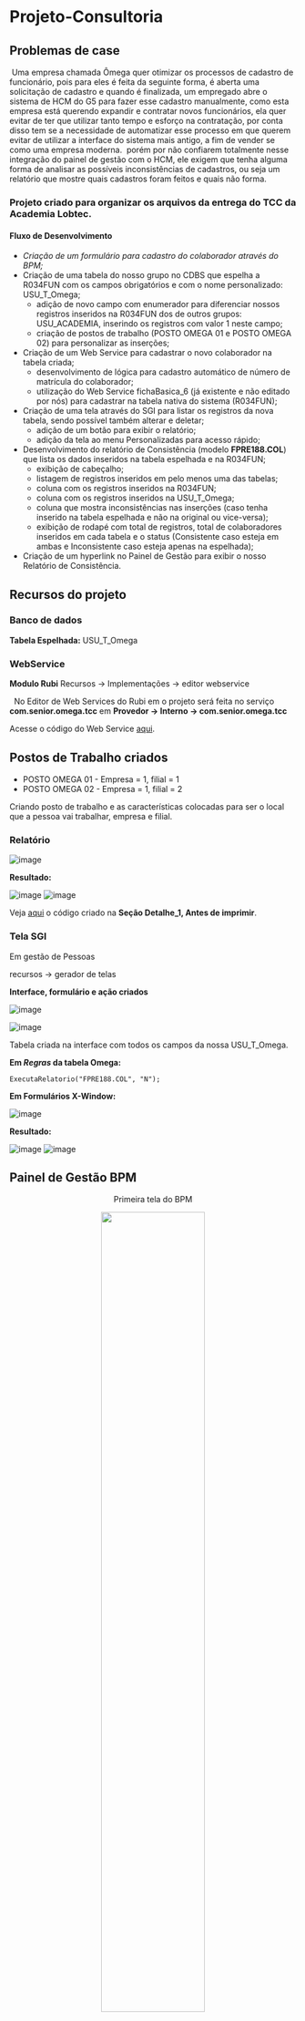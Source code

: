 # Projeto-Consultoria

## Problemas de case 

​	Uma empresa chamada Ômega quer otimizar os processos de cadastro de funcionário, pois para eles é feita da seguinte forma, é aberta uma solicitação de cadastro e quando é finalizada, um empregado abre o sistema de HCM do G5 para fazer esse cadastro manualmente, como esta empresa está querendo expandir e contratar novos funcionários, ela quer evitar de ter que utilizar tanto tempo e esforço na contratação, por conta disso tem se a necessidade de automatizar esse processo em que querem evitar de utilizar a interface do sistema mais antigo, a fim de vender se como uma empresa moderna. 
​	porém por não confiarem totalmente nesse integração do painel de gestão com o HCM, ele exigem que tenha alguma forma de analisar as possíveis inconsistências de cadastros, ou seja um relatório que mostre quais cadastros foram feitos e quais não forma.   



### Projeto criado para organizar os arquivos da entrega do TCC da Academia Lobtec.

<h4>Fluxo de Desenvolvimento</h4>

* <i>Criação de um formulário para cadastro do colaborador através do BPM;</i>
* Criação de uma tabela do nosso grupo no CDBS que espelha a R034FUN com os campos obrigatórios e com o nome personalizado: USU_T_Omega;
  - adição de novo campo com enumerador para diferenciar nossos registros inseridos na R034FUN dos de outros grupos: USU_ACADEMIA, inserindo os registros com valor 1 neste campo;
  - criação de postos de trabalho (POSTO OMEGA 01 e POSTO OMEGA 02) para personalizar as inserções;
* Criação de um Web Service para cadastrar o novo colaborador na tabela criada;
  - desenvolvimento de lógica para cadastro automático de número de matrícula do colaborador;
  - utilização do Web Service fichaBasica_6 (já existente e não editado por nós) para cadastrar na tabela nativa do sistema (R034FUN);
* Criação de uma tela através do SGI para listar os registros da nova tabela, sendo possível também alterar e deletar;
  - adição de um botão para exibir o relatório;
  - adição da tela ao menu Personalizadas para acesso rápido;
* Desenvolvimento do relatório de Consistência (modelo <b>FPRE188.COL</b>) que lista os dados inseridos na tabela espelhada e na R034FUN;
  - exibição de cabeçalho;
  - listagem de registros inseridos em pelo menos uma das tabelas;
  - coluna com os registros inseridos na R034FUN;
  - coluna com os registros inseridos na USU_T_Omega;
  - coluna que mostra inconsistências nas inserções (caso tenha inserido na tabela espelhada e não na original ou vice-versa);
  - exibição de rodapé com total de registros, total de colaboradores inseridos em cada tabela e o status (Consistente caso esteja em ambas e Inconsistente caso esteja apenas na espelhada); 
* Criação de um hyperlink no Painel de Gestão para exibir o nosso Relatório de Consistência.


## Recursos do projeto


### Banco de dados 

**Tabela Espelhada:** USU_T_Omega


### WebService

**Modulo Rubi** Recursos → Implementações → editor webservice

​	​	​No Editor de Web Services do Rubi em o projeto será feita no serviço **​com.senior.omega.tcc** em  **Provedor → Interno → ​com.senior.omega.tcc**   

Acesse o código do Web Service <a href="https://github.com/TCC-Operacional/Projeto-Consultoria/blob/main/Codigos/webService.lsp">aqui</a>.



## Postos de Trabalho criados

  * POSTO OMEGA 01 - Empresa = 1, filial = 1
  * POSTO OMEGA 02 - Empresa = 1, filial = 2 

Criando posto de trabalho e as características colocadas para ser o local que a pessoa vai trabalhar, empresa e filial.



### Relatório

![image](https://user-images.githubusercontent.com/61790986/187534847-535c8ab7-f6a0-409c-8e61-87ad09513be5.png)

**Resultado:**

![image](https://user-images.githubusercontent.com/61790986/187534976-c1909001-a542-45e7-8e4f-b13016c0f7be.png)
![image](https://user-images.githubusercontent.com/61790986/187301621-7b7686b5-226d-4a11-95c4-416810896b9f.png)



Veja <a href="https://github.com/TCC-Operacional/Projeto-Consultoria/blob/main/Codigos/relatorio.lsp">aqui</a> o código criado na **Seção Detalhe_1, Antes de imprimir**.
<br>

### Tela SGI

Em gestão de Pessoas 

recursos → gerador de telas

**Interface, formulário e ação criados**

![image](https://user-images.githubusercontent.com/61790986/187301937-087cc1d2-6149-467e-9516-606151da5070.png)

![image](https://user-images.githubusercontent.com/61790986/187302932-439def24-8fa6-4d64-838c-9725a3d04876.png)

Tabela criada na interface com todos os campos da nossa USU_T_Omega.


**Em *Regras* da tabela Omega:**

```
ExecutaRelatorio("FPRE188.COL", "N");
```

**Em  Formulários X-Window:**

![image](https://user-images.githubusercontent.com/61790986/187303093-c33ce475-45e7-452a-9f64-29ff7e9c3d15.png)

**Resultado:**

![image](https://user-images.githubusercontent.com/61790986/187303517-9fda8ef4-5ccf-4522-958c-bc2c44e1facb.png)
![image](https://user-images.githubusercontent.com/61790986/187303570-f4c40a4f-1486-4038-9a97-9ae3b3571b6e.png)


## Painel de Gestão BPM 


<div style="text-align: center">
<p> Primeira tela do BPM </p>
<img src="https://user-images.githubusercontent.com/44294260/187773498-3d30a9e7-455b-4b01-9a7f-18e450207514.png" alt="" width="60%" height="60%">
</div>

### Formulário 

![image](https://user-images.githubusercontent.com/44294260/187775766-c507df60-d15f-4e83-94f7-a0757d1b9c4e.png)

![image](https://user-images.githubusercontent.com/44294260/187775942-fb8390cb-15bf-440a-a8bf-0f9ec166ba57.png)


### Fluxo do BPM

![image](https://user-images.githubusercontent.com/44294260/187776111-fb6e3f43-620a-403e-b1b9-54f0c406ea25.png)

​	No fluxo, primeiramente temos o preenchimento das informações referente ao funcionário que será cadastrado, após concluir será levado a atividade de log que será verificado se as informações estão corretas, podendo concluir a solicitação ou pedir para arrumar a informação com uma mensagem de qual informação ou campo preenchido não está coerente. Caso seja selecionado concluir a atividade da solicitação é finalizada, por consequência e cadastrado o funcionário no sistema HCM  e caso vá para a revisão é retornado para o log para analisar as informações podendo repetir o processo, concluir ou cancelar. 

<img src="https://user-images.githubusercontent.com/44294260/187776198-700fb05d-2246-4ff2-963b-a2e01a19b3d9.png" alt="" width="50%" height="50%">

<img src="https://user-images.githubusercontent.com/44294260/187776412-984ff938-4b5d-4c93-8313-db5ae6130444.png" alt="" width="50%" height="50%">

<img src="https://user-images.githubusercontent.com/44294260/187776615-5993973f-87c0-4eaa-b6ef-70d78bb0de0f.png" alt="" width="50%" height="50%">

#### Em concluir



<img src="https://user-images.githubusercontent.com/44294260/187776973-01eff188-c054-4611-b7b3-71c3bd3a46cc.png" alt="" width="50%" height="50%">

<img src="https://user-images.githubusercontent.com/44294260/187776771-58c2d64f-b340-453b-bd4b-51c5887acdaa.png" alt="" width="50%" height="50%">



### Serviço de integração com o web Service

<img src="https://user-images.githubusercontent.com/44294260/187779925-2518fd81-38d8-47ff-bd17-bf2968f50221.png" alt="" width="70%" height="70%">

<img src="https://user-images.githubusercontent.com/44294260/187779714-10aa685b-e671-4e82-a811-601ab832c9b5.png" alt="" width="70%" height="70%">

![image](https://user-images.githubusercontent.com/44294260/187780532-05a0403b-6132-47e0-bd1c-c8f2f5e6c6ab.png)









